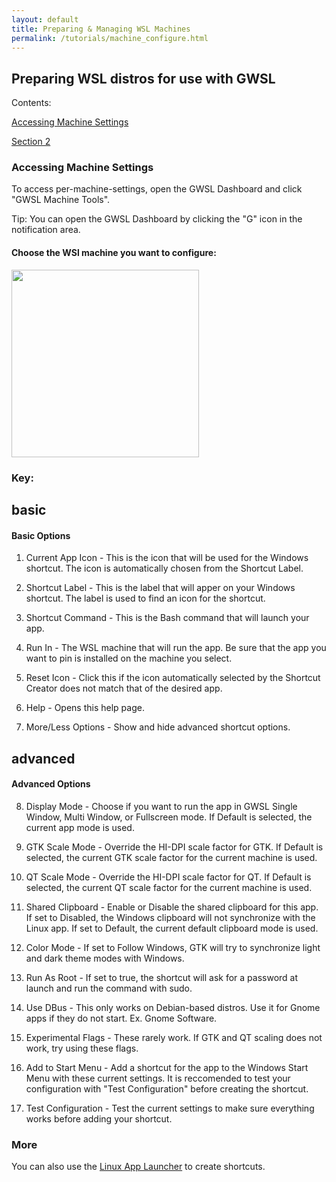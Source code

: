 ```yaml
---
layout: default
title: Preparing & Managing WSL Machines
permalink: /tutorials/machine_configure.html
---
```

## Preparing WSL distros for use with GWSL

Contents:

[Accessing Machine Settings](#accessing-machine-settings)

[Section 2](#advanced)


### Accessing Machine Settings ### 

To access per-machine-settings, open the GWSL Dashboard and click "GWSL Machine Tools".

Tip: You can open the GWSL Dashboard by clicking the "G" icon in the notification area.

#### Choose the WSl machine you want to configure:

<img src="https://opticos.github.io/gwsl/tutorials/chooser.png" width="300">

### Key:

## basic ##

#### Basic Options

1) Current App Icon - This is the icon that will be used for the Windows shortcut. The icon is automatically chosen from the Shortcut Label. 

2) Shortcut Label - This is the label that will apper on your Windows shortcut. The label is used to find an icon for the shortcut.

3) Shortcut Command - This is the Bash command that will launch your app.

4) Run In - The WSL machine that will run the app. Be sure that the app you want to pin is installed on the machine you select. 

5) Reset Icon - Click this if the icon automatically selected by the Shortcut Creator does not match that of the desired app. 

6) Help - Opens this help page.

7) More/Less Options - Show and hide advanced shortcut options.


## advanced ##

#### Advanced Options

8) Display Mode - Choose if you want to run the app in GWSL Single Window, Multi Window, or Fullscreen mode. If Default is selected, the current app mode is used.

9) GTK Scale Mode - Override the HI-DPI scale factor for GTK. If Default is selected, the current GTK scale factor for the current machine is used. 

10) QT Scale Mode - Override the HI-DPI scale factor for QT. If Default is selected, the current QT scale factor for the current machine is used.

11) Shared Clipboard - Enable or Disable the shared clipboard for this app. If set to Disabled, the Windows clipboard will not synchronize with the Linux app. If set to Default, the current default clipboard mode is used.

12) Color Mode - If set to Follow Windows, GTK will try to synchronize light and dark theme modes with Windows.

13) Run As Root - If set to true, the shortcut will ask for a password at launch and run the command with sudo.

14) Use DBus - This only works on Debian-based distros. Use it for Gnome apps if they do not start. Ex. Gnome Software.

15) Experimental Flags - These rarely work. If GTK and QT scaling does not work, try using these flags.

16) Add to Start Menu - Add a shortcut for the app to the Windows Start Menu with these current settings. It is reccomended to test your configuration with "Test Configuration" before creating the shortcut.

17)  Test Configuration - Test the current settings to make sure everything works before adding your shortcut.

### More

You can also use the [Linux App Launcher](https://opticos.github.io/gwsl/tutorials/launcher.html) to create shortcuts.
